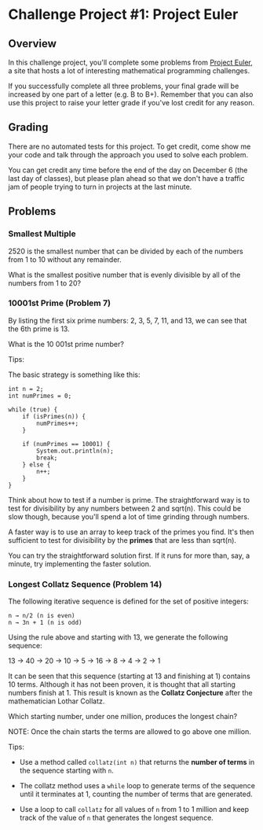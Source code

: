 # Challenge Project #1: Project Euler

## Overview

In this challenge project, you'll complete some problems from [Project Euler](http://projecteuler.net), a site that hosts a lot of interesting mathematical programming challenges.

If you successfully complete all three problems, your final grade will be increased by one part of a letter (e.g. B to B+). Remember that you can also use this project to raise your letter grade if you've lost credit for any reason.

## Grading

There are no automated tests for this project. To get credit, come show me your code and talk through the approach you used to solve
each problem.

You can get credit any time before the end of the day on December 6 (the last day of classes), but please plan ahead so that we don't have a traffic jam of people trying to turn in projects at the last minute.

## Problems

### Smallest Multiple

2520 is the smallest number that can be divided by each of the numbers from 1 to 10 without any remainder.

What is the smallest positive number that is evenly divisible by all of the numbers from 1 to 20?

### 10001st Prime (Problem 7)

By listing the first six prime numbers: 2, 3, 5, 7, 11, and 13, we can see that the 6th prime is 13.

What is the 10 001st prime number?

Tips:

The basic strategy is something like this:

```
int n = 2;
int numPrimes = 0;

while (true) {
    if (isPrimes(n)) {
        numPrimes++;
    }
    
    if (numPrimes == 10001) {
        System.out.println(n);
        break; 
    } else {
        n++;
    }
}
```

Think about how to test if a number is prime. The straightforward way is to test for divisibility by any numbers between 2 and sqrt(n). This could be slow though, because you'll spend a lot of time grinding through numbers.

A faster way is to use an array to keep track of the primes you find. It's then sufficient to test for divisibility by the **primes** 
that are less than sqrt(n).

You can try the straightforward solution first. If it runs for more than, say, a minute, try implementing the faster solution.

### Longest Collatz Sequence (Problem 14)

The following iterative sequence is defined for the set of positive integers:

```
n → n/2 (n is even)
n → 3n + 1 (n is odd)
```

Using the rule above and starting with 13, we generate the following sequence:

13 → 40 → 20 → 10 → 5 → 16 → 8 → 4 → 2 → 1

It can be seen that this sequence (starting at 13 and finishing at 1) contains 10 terms. Although it has not been proven, it is thought
that all starting numbers finish at 1. This result is known as the **Collatz Conjecture** after the mathematician Lothar Collatz.

Which starting number, under one million, produces the longest chain?

NOTE: Once the chain starts the terms are allowed to go above one million.

Tips:

- Use a method called `collatz(int n)` that returns the **number of terms** in the sequence starting with `n`.

- The collatz method uses a `while` loop to generate terms of the sequence until it terminates at 1, counting the number of terms that 
are generated.

- Use a loop to call `collatz` for all values of `n` from 1 to 1 million and keep track of the value of `n` that generates the longest
sequence.
